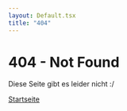 ```yaml
---
layout: Default.tsx
title: "404"
---
```


# 404 - Not Found

Diese Seite gibt es leider nicht :/

<a class="btn btn-primary" href="/">Startseite</a>
